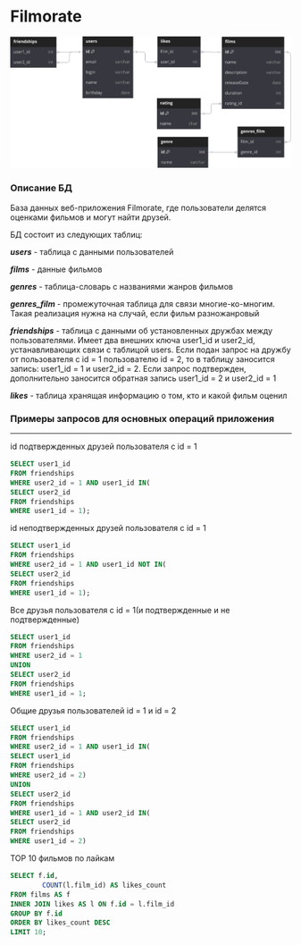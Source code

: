 # Filmorate

![ER-диаграмма базы данных приложения Filmorate.](filmorate_db.svg)
### Описание БД
База данных веб-приложения Filmorate, где пользователи делятся оценками фильмов и могут найти друзей.

БД состоит из следующих таблиц:

***users*** - таблица с данными пользователей

***films*** - данные фильмов

***genres*** - таблица-словарь с названиями жанров фильмов

***genres_film*** - промежуточная таблица для связи многие-ко-многим. Такая реализация нужна на случай, если фильм разножанровый

***friendships*** - таблица с данными об установленных дружбах между пользователями.
Имеет два внешних ключа user1_id и user2_id, устанавливающих связи с таблицой users. Если подан запрос на дружбу от пользователя с id = 1 пользователю id = 2, то в таблицу заносится запись: user1_id = 1 и user2_id = 2.
Если запрос подтвержден, дополнительно заносится обратная запись user1_id = 2 и user2_id = 1

***likes*** - таблица хранящая информацию о том, кто и какой фильм оценил

### Примеры запросов для основных операций приложения
___
id подтвержденных друзей пользователя c id = 1
```sql
SELECT user1_id
FROM friendships
WHERE user2_id = 1 AND user1_id IN(
SELECT user2_id
FROM friendships
WHERE user1_id = 1);
```

id неподтвержденных друзей пользователя c id = 1
```sql
SELECT user1_id
FROM friendships
WHERE user2_id = 1 AND user1_id NOT IN(
SELECT user2_id
FROM friendships
WHERE user1_id = 1);
```
Все друзья пользователя с id = 1(и подтвержденные и не подтвержденные)
```sql
SELECT user1_id
FROM friendships
WHERE user2_id = 1
UNION
SELECT user2_id
FROM friendships
WHERE user1_id = 1;
```
Общие друзья пользователей id = 1 и id = 2
```sql
SELECT user1_id 
FROM friendships 
WHERE user2_id = 1 AND user1_id IN(
SELECT user1_id 
FROM friendships 
WHERE user2_id = 2)
UNION
SELECT user2_id 
FROM friendships 
WHERE user1_id = 1 AND user2_id IN(
SELECT user2_id 
FROM friendships 
WHERE user1_id = 2)
```
TOP 10 фильмов по лайкам
```sql
SELECT f.id, 
        COUNT(l.film_id) AS likes_count
FROM films AS f
INNER JOIN likes AS l ON f.id = l.film_id
GROUP BY f.id
ORDER BY likes_count DESC
LIMIT 10;
```